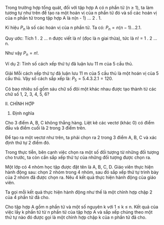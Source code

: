 Trong trường hợp tổng quát, đối với tập hợp A có n phần tử (n ≥ 1), ta làm tương tự như trên để tạo ra một hoán vị của n phần tử đó và số các hoán vị của n phần tử trong tập hợp A là n(n - 1) ... 2 . 1.

Kí hiệu $P_n$ là số các hoán vị của n phần tử. Ta có: $P_n = n(n - 1) ... 2 . 1$.

Quy ước: Tích 1 . 2 ... n được viết là n! (đọc là n giai thừa), tức là n! = 1 . 2 ... n.

Như vậy $P_n = n!$.

Ví dụ 2: Tính số cách xếp thứ tự đã luận lưu 11 m của 5 cầu thủ.

Giải
Mỗi cách xếp thứ tự đã luận lưu 11 m của 5 cầu thủ là một hoán vị của 5 cầu thủ.
Vậy số cách sắp xếp là: $P_5 = 5 . 4 . 3 . 2 . 1 = 120$.

Có bao nhiêu số gồm sáu chữ số đôi một khác nhau được tạo thành từ các chữ số 1, 2, 3, 4, 5, 6?

II. CHỈNH HỢP

1. Định nghĩa

Cho 3 điểm A, B, C không thẳng hàng. Liệt kê các vectơ (khác 0) có điểm đầu và điểm cuối là 2 trong 3 điểm trên.

Để tạo ra một vectơ như trên, ta phải chọn ra 2 trong 3 điểm A, B, C và xác định thứ tự 2 điểm đó.

Trong thực tiễn, bên cạnh việc chọn ra một số đối tượng từ những đối tượng cho trước, ta còn cần sắp xếp thứ tự của những đối tượng được chọn ra.

Một lớp có 4 nhóm học tập được đặt tên là A, B, C, D. Giáo viên thực hiện hành động sau: chọn 2 nhóm trong 4 nhóm, sau đó sắp xếp thứ tự trình bày của 2 nhóm đã được chọn ra. Nêu 4 kết quả thực hiện hành động của giáo viên.

Ta gọi mỗi kết quả thực hiện hành động như thế là một chỉnh hợp chập 2 của 4 phần tử đã cho.

Cho tập hợp A gồm n phần tử và một số nguyên k với 1 ≤ k ≤ n.
Kết quả của việc lấy k phần tử từ n phần tử của tập hợp A và sắp xếp chúng theo một thứ tự nào đó được gọi là một chỉnh hợp chập k của n phần tử đã cho.